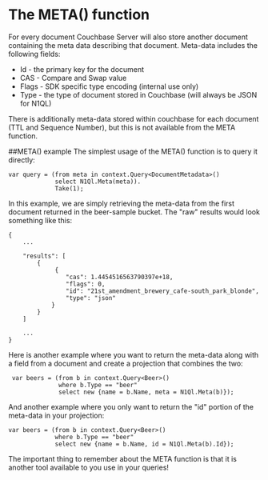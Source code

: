 The META() function
================
For every document Couchbase Server will also store another document containing the meta data describing that document. Meta-data includes the following fields:

- Id - the primary key for the document
- CAS - Compare and Swap value
- Flags - SDK specific type encoding (internal use only)
- Type - the type of document stored in Couchbase (will always be JSON for N1QL)

There is additionally meta-data stored within couchbase for each document (TTL and Sequence Number), but this is not available from the META function. 

##META() example
The simplest usage of the META() function is to query it directly:

    var query = (from meta in context.Query<DocumentMetadata>()
                 select N1Ql.Meta(meta)).
				 Take(1);

In this example, we are simply retrieving the meta-data from the first document returned in the beer-sample bucket. The "raw" results would look something like this:

    {
	    ...

	    "results": [
	        {
	             {
	                "cas": 1.4454516563790397e+18,
	                "flags": 0,
	                "id": "21st_amendment_brewery_cafe-south_park_blonde",
	                "type": "json"
	            }
	        }
	    ]

        ...
	}

Here is another example where you want to return the meta-data along with a field from a document and create a projection that combines the two:

	 var beers = (from b in context.Query<Beer>()
                  where b.Type == "beer"
                  select new {name = b.Name, meta = N1Ql.Meta(b)}); 

And another example where you only want to return the "id" portion of the meta-data in your projection:

	var beers = (from b in context.Query<Beer>()
                 where b.Type == "beer"
                 select new {name = b.Name, id = N1Ql.Meta(b).Id});

The important thing to remember about the META function is that it is another tool available to you use in your queries!



